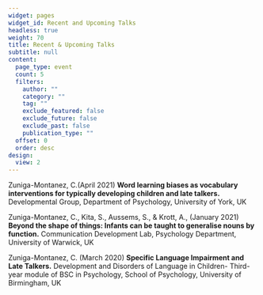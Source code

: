 ```yaml
---
widget: pages
widget_id: Recent and Upcoming Talks
headless: true
weight: 70
title: Recent & Upcoming Talks
subtitle: null
content:
  page_type: event
  count: 5
  filters:
    author: ""
    category: ""
    tag: ""
    exclude_featured: false
    exclude_future: false
    exclude_past: false
    publication_type: ""
  offset: 0
  order: desc
design:
  view: 2
---
```

Zuniga-Montanez, C.(April 2021) **Word learning biases as vocabulary interventions for typically developing children and late talkers.** Developmental Group, Department of Psychology, University of York, UK

Zuniga-Montanez, C., Kita, S., Aussems, S., & Krott, A., (January 2021) **Beyond the shape of things: Infants can be taught to generalise nouns by function.** Communication Development Lab, Psychology Department, University of Warwick, UK

Zuniga-Montanez, C. (March 2020) **Specific Language Impairment and Late Talkers.** Development and Disorders of Language in Children- Third-year module of BSC in Psychology, School of Psychology, University of Birmingham, UK
